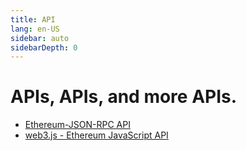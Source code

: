 ```yaml
---
title: API
lang: en-US
sidebar: auto
sidebarDepth: 0
---
```


# APIs, APIs, and more APIs.

- [Ethereum-JSON-RPC API](https://playground.open-rpc.org/?uiSchema%5BappBar%5D%5Bui:splitView%5D=false&schemaUrl=https://raw.githubusercontent.com/etclabscore/ethereum-json-rpc-specification/master/openrpc.json&uiSchema%5BappBar%5D%5Bui:logoUrl%5D=https://avatars1.githubusercontent.com/u/45863699?s=200&v=4)
- [web3.js - Ethereum JavaScript API](https://web3js.readthedocs.io/en/1.0/index.html)